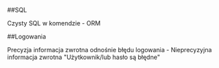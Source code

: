 ##SQL 

Czysty SQL w komendzie - ORM

##Logowania

Precyzja informacja zwrotna odnośnie błędu logowania - 
Nieprecyzyjna informacja zwrotna "Użytkownik/lub hasło są błędne"